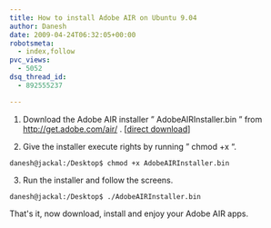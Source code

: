 ```yaml
---
title: How to install Adobe AIR on Ubuntu 9.04
author: Danesh
date: 2009-04-24T06:32:05+00:00
robotsmeta:
  - index,follow
pvc_views:
  - 5052
dsq_thread_id:
  - 892555237

---
```

1. Download the Adobe AIR installer &#8221; AdobeAIRInstaller.bin &#8221; from <http://get.adobe.com/air/> . [[direct download][1]]

2. Give the installer execute rights by running &#8221; chmod +x &#8220;.

`danesh@jackal:/Desktop$ chmod +x AdobeAIRInstaller.bin`

3. Run the installer and follow the screens.

`danesh@jackal:/Desktop$ ./AdobeAIRInstaller.bin`

That's it, now download, install and enjoy your Adobe AIR apps.

 [1]: http://airdownload.adobe.com/air/lin/download/latest/AdobeAIRInstaller.bin